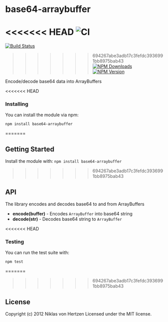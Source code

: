 # base64-arraybuffer

<<<<<<< HEAD
![CI](https://github.com/niklasvh/base64-arraybuffer/workflows/CI/badge.svg?branch=master)
=======
[![Build Status](https://travis-ci.org/niklasvh/base64-arraybuffer.png)](https://travis-ci.org/niklasvh/base64-arraybuffer)
>>>>>>> 694267abe3adb17c3fefdc3936991bb8975bab43
[![NPM Downloads](https://img.shields.io/npm/dm/base64-arraybuffer.svg)](https://www.npmjs.org/package/base64-arraybuffer)
[![NPM Version](https://img.shields.io/npm/v/base64-arraybuffer.svg)](https://www.npmjs.org/package/base64-arraybuffer)

Encode/decode base64 data into ArrayBuffers

<<<<<<< HEAD
### Installing
You can install the module via npm:

    npm install base64-arraybuffer
  
=======
## Getting Started
Install the module with: `npm install base64-arraybuffer`

>>>>>>> 694267abe3adb17c3fefdc3936991bb8975bab43
## API
The library encodes and decodes base64 to and from ArrayBuffers

 - __encode(buffer)__ - Encodes `ArrayBuffer` into base64 string
 - __decode(str)__ - Decodes base64 string to `ArrayBuffer`

<<<<<<< HEAD
### Testing
You can run the test suite with:

    npm test

=======
>>>>>>> 694267abe3adb17c3fefdc3936991bb8975bab43
## License
Copyright (c) 2012 Niklas von Hertzen
Licensed under the MIT license.

